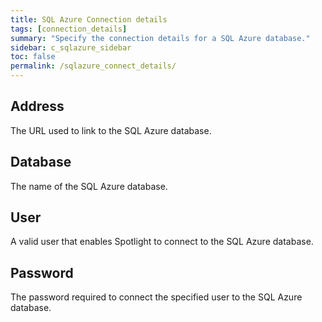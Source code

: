 ```yaml
---
title: SQL Azure Connection details
tags: [connection_details]
summary: "Specify the connection details for a SQL Azure database."
sidebar: c_sqlazure_sidebar
toc: false
permalink: /sqlazure_connect_details/
---
```



## Address

The URL used to link to the SQL Azure database.

## Database

The name of the SQL Azure database.

## User

A valid user that enables Spotlight to connect to the SQL Azure database.

## Password

The password required to connect the specified user to the SQL Azure database.
